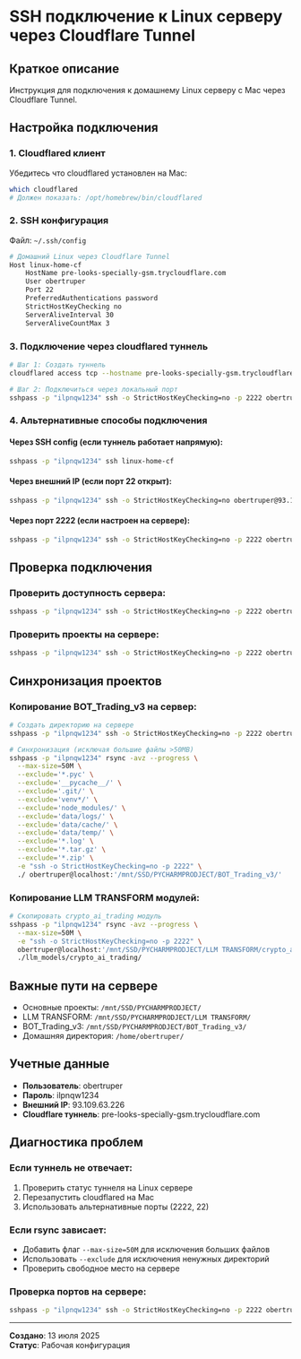 # SSH подключение к Linux серверу через Cloudflare Tunnel

## Краткое описание
Инструкция для подключения к домашнему Linux серверу с Mac через Cloudflare Tunnel.

## Настройка подключения

### 1. Cloudflared клиент
Убедитесь что cloudflared установлен на Mac:
```bash
which cloudflared
# Должен показать: /opt/homebrew/bin/cloudflared
```

### 2. SSH конфигурация
Файл: `~/.ssh/config`
```bash
# Домашний Linux через Cloudflare Tunnel
Host linux-home-cf
    HostName pre-looks-specially-gsm.trycloudflare.com
    User obertruper
    Port 22
    PreferredAuthentications password
    StrictHostKeyChecking no
    ServerAliveInterval 30
    ServerAliveCountMax 3
```

### 3. Подключение через cloudflared туннель
```bash
# Шаг 1: Создать туннель
cloudflared access tcp --hostname pre-looks-specially-gsm.trycloudflare.com --url tcp://localhost:2222 &

# Шаг 2: Подключиться через локальный порт
sshpass -p "ilpnqw1234" ssh -o StrictHostKeyChecking=no -p 2222 obertruper@localhost
```

### 4. Альтернативные способы подключения

#### Через SSH config (если туннель работает напрямую):
```bash
sshpass -p "ilpnqw1234" ssh linux-home-cf
```

#### Через внешний IP (если порт 22 открыт):
```bash
sshpass -p "ilpnqw1234" ssh -o StrictHostKeyChecking=no obertruper@93.109.63.226
```

#### Через порт 2222 (если настроен на сервере):
```bash
sshpass -p "ilpnqw1234" ssh -o StrictHostKeyChecking=no -p 2222 obertruper@93.109.63.226
```

## Проверка подключения

### Проверить доступность сервера:
```bash
sshpass -p "ilpnqw1234" ssh -o StrictHostKeyChecking=no -p 2222 obertruper@localhost "pwd && ls -la /mnt/SSD/PYCHARMPRODJECT/"
```

### Проверить проекты на сервере:
```bash
sshpass -p "ilpnqw1234" ssh -o StrictHostKeyChecking=no -p 2222 obertruper@localhost "ls -la '/mnt/SSD/PYCHARMPRODJECT/LLM TRANSFORM/'"
```

## Синхронизация проектов

### Копирование BOT_Trading_v3 на сервер:
```bash
# Создать директорию на сервере
sshpass -p "ilpnqw1234" ssh -o StrictHostKeyChecking=no -p 2222 obertruper@localhost "mkdir -p '/mnt/SSD/PYCHARMPRODJECT/BOT_Trading_v3'"

# Синхронизация (исключая большие файлы >50MB)
sshpass -p "ilpnqw1234" rsync -avz --progress \
  --max-size=50M \
  --exclude='*.pyc' \
  --exclude='__pycache__/' \
  --exclude='.git/' \
  --exclude='venv*/' \
  --exclude='node_modules/' \
  --exclude='data/logs/' \
  --exclude='data/cache/' \
  --exclude='data/temp/' \
  --exclude='*.log' \
  --exclude='*.tar.gz' \
  --exclude='*.zip' \
  -e "ssh -o StrictHostKeyChecking=no -p 2222" \
  ./ obertruper@localhost:'/mnt/SSD/PYCHARMPRODJECT/BOT_Trading_v3/'
```

### Копирование LLM TRANSFORM модулей:
```bash
# Скопировать crypto_ai_trading модуль
sshpass -p "ilpnqw1234" rsync -avz --progress \
  --max-size=50M \
  -e "ssh -o StrictHostKeyChecking=no -p 2222" \
  obertruper@localhost:'/mnt/SSD/PYCHARMPRODJECT/LLM TRANSFORM/crypto_ai_trading/' \
  ./llm_models/crypto_ai_trading/
```

## Важные пути на сервере

- Основные проекты: `/mnt/SSD/PYCHARMPRODJECT/`
- LLM TRANSFORM: `/mnt/SSD/PYCHARMPRODJECT/LLM TRANSFORM/`
- BOT_Trading_v3: `/mnt/SSD/PYCHARMPRODJECT/BOT_Trading_v3/`
- Домашняя директория: `/home/obertruper/`

## Учетные данные

- **Пользователь**: obertruper
- **Пароль**: ilpnqw1234
- **Внешний IP**: 93.109.63.226
- **Cloudflare туннель**: pre-looks-specially-gsm.trycloudflare.com

## Диагностика проблем

### Если туннель не отвечает:
1. Проверить статус туннеля на Linux сервере
2. Перезапустить cloudflared на Mac
3. Использовать альтернативные порты (2222, 22)

### Если rsync зависает:
- Добавить флаг `--max-size=50M` для исключения больших файлов
- Использовать `--exclude` для исключения ненужных директорий
- Проверить свободное место на сервере

### Проверка портов на сервере:
```bash
sshpass -p "ilpnqw1234" ssh -o StrictHostKeyChecking=no -p 2222 obertruper@localhost "sudo ss -tlnp | grep -E ':(22|2222)'"
```

---
**Создано**: 13 июля 2025  
**Статус**: Рабочая конфигурация